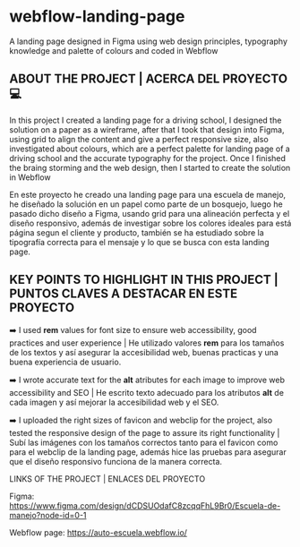 # webflow-landing-page
A landing page designed in Figma using web design principles, typography knowledge and palette of colours and coded in Webflow


## ABOUT THE PROJECT | ACERCA DEL PROYECTO 💻
In this project I created a landing page for a driving school, I designed the solution on a paper as a wireframe, after that I took that design into Figma, using grid to align the content and give a perfect responsive size, also investigated about colours, which are a perfect palette for landing page of a driving school and the accurate typography for the project.
Once I finished the braing storming and the web design, then I started to create the solution in Webflow 

En este proyecto he creado una landing page para una escuela de manejo, he diseñado la solución en un papel como parte de un bosquejo, luego he pasado dicho diseño a Figma, usando grid para una alineación perfecta y el diseño responsivo, además de investigar sobre los colores ideales para está página segun el cliente y producto, también se ha estudiado sobre la tipografía correcta para el mensaje y lo que se busca con esta landing page.


## KEY POINTS TO HIGHLIGHT IN THIS PROJECT | PUNTOS CLAVES A DESTACAR EN ESTE PROYECTO
➡️ I used **rem** values for font size to ensure web accessibility, good practices and user experience | He utilizado valores **rem** para los tamaños de los textos y así asegurar la accesibilidad web, buenas practicas y una buena experiencia de usuario.

➡️ I wrote accurate text for the **alt** atributes for each image to improve web accessibility and SEO | He escrito texto adecuado para los atributos **alt** de cada imagen y así mejorar la accesibilidad web y el SEO.

➡️ I uploaded the right sizes of favicon and webclip for the project, also tested the responsive design of the page to assure its right functionality | Subí las imágenes con los tamaños correctos tanto para el favicon como para el webclip de la landing page, además hice las pruebas para asegurar que el diseño responsivo funciona de la manera correcta.

LINKS OF THE PROJECT | ENLACES DEL PROYECTO

Figma: https://www.figma.com/design/dCDSUOdafC8zcqqFhL9Br0/Escuela-de-manejo?node-id=0-1

Webflow page: https://auto-escuela.webflow.io/
